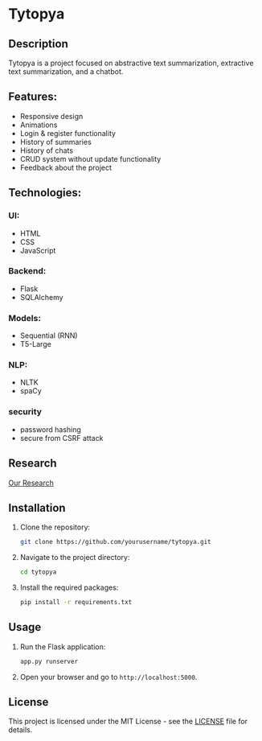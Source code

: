 # Tytopya

## Description
Tytopya is a project focused on abstractive text summarization, extractive text summarization, and a chatbot.

## Features:
- Responsive design
- Animations
- Login & register functionality
- History of summaries
- History of chats
- CRUD system without update functionality
- Feedback about the project

## Technologies:
### UI:
- HTML
- CSS
- JavaScript

### Backend:
- Flask
- SQLAlchemy

### Models:
- Sequential (RNN)
- T5-Large

### NLP:
- NLTK
- spaCy

### security
- password hashing
- secure from CSRF attack

## Research
[Our Research](https://drive.google.com/file/d/1ITdAK8VfUG73gKDb3NsjtkKbkFqShuMP/view)

## Installation
1. Clone the repository:
    ```bash
    git clone https://github.com/yourusername/tytopya.git
    ```
2. Navigate to the project directory:
    ```bash
    cd tytopya
    ```
3. Install the required packages:
    ```bash
    pip install -r requirements.txt
    ```

## Usage
1. Run the Flask application:
    ```bash
    app.py runserver
    ```
2. Open your browser and go to `http://localhost:5000`.



## License
This project is licensed under the MIT License - see the [LICENSE](LICENSE) file for details.

